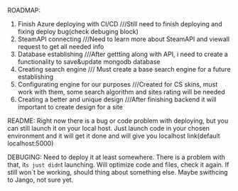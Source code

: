 ROADMAP:
1. Finish Azure deploying with CI/CD    ///Still need to finish deploying and fixing deploy bug(check debuging block)
2. SteamAPI connecting    ///Need to learn more about SteamAPI and viewall request to get all needed info
3. Database establishing    ///After gettting along with API, i need to create a functionality to save&update mongodb database
4. Creating search engine    /// Must create a base search engine for a future establishing
5. Configurating engine for our purposes    ///Created for CS skins, must work with them, some search algorithm and sites rating will be needed
6. Creating a better and unique design ///After finishing backend it will important to create design for a site

README:
Right now there is a bug or code problem with deploying, but you can still launch it on your local host. Just launch code in your chosen environment and it will get it done and will give you localhost link(default localhost:5000)


DEBUGING:
Need to deploy it at least somewhere. There is a problem with that, it`s just didn`t launching. Will optimize code and files, check it again. If still won`t be working, should thing about something else. Maybe swithcing to Jango, not sure yet.
